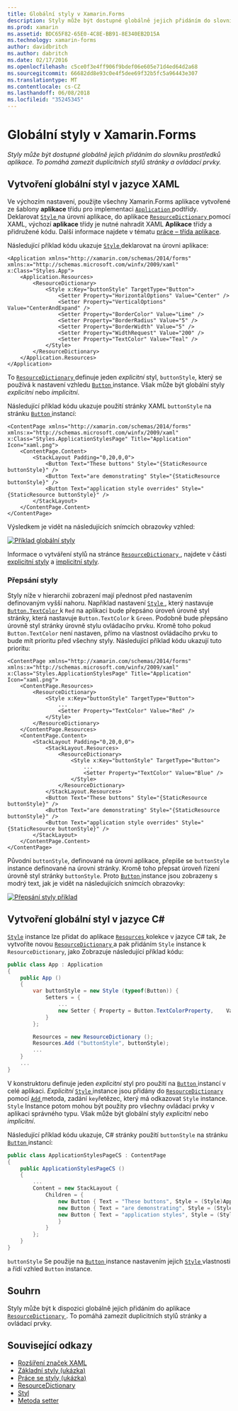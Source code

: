 ```yaml
---
title: Globální styly v Xamarin.Forms
description: Styly může být dostupné globálně jejich přidáním do slovníku prostředků aplikace. To pomáhá zamezit duplicitních stylů stránky a ovládací prvky.
ms.prod: xamarin
ms.assetid: BDC65F82-65E0-4C8E-BB91-8E340EB2D15A
ms.technology: xamarin-forms
author: davidbritch
ms.author: dabritch
ms.date: 02/17/2016
ms.openlocfilehash: c5ce0f3e4ff906f9bdef06e605e71d4ed64d2a68
ms.sourcegitcommit: 66682dd8e93c0e4f5dee69f32b5fc5a96443e307
ms.translationtype: MT
ms.contentlocale: cs-CZ
ms.lasthandoff: 06/08/2018
ms.locfileid: "35245345"
---
```

# <a name="global-styles-in-xamarinforms"></a>Globální styly v Xamarin.Forms

_Styly může být dostupné globálně jejich přidáním do slovníku prostředků aplikace. To pomáhá zamezit duplicitních stylů stránky a ovládací prvky._

## <a name="creating-a-global-style-in-xaml"></a>Vytvoření globální styl v jazyce XAML

Ve výchozím nastavení, použijte všechny Xamarin.Forms aplikace vytvořené ze šablony **aplikace** třídu pro implementaci [ `Application` ](https://developer.xamarin.com/api/type/Xamarin.Forms.Application/) podtřídy. Deklarovat [ `Style` ](https://developer.xamarin.com/api/type/Xamarin.Forms.Style/) na úrovni aplikace, do aplikace [ `ResourceDictionary` ](https://developer.xamarin.com/api/type/Xamarin.Forms.ResourceDictionary/) pomocí XAML, výchozí **aplikace** třídy je nutné nahradit XAML **Aplikace** třídy a přidružené kódu. Další informace najdete v tématu [práce – třída aplikace](~/xamarin-forms/app-fundamentals/application-class.md).

Následující příklad kódu ukazuje [ `Style` ](https://developer.xamarin.com/api/type/Xamarin.Forms.Style/) deklarovat na úrovni aplikace:

```xaml
<Application xmlns="http://xamarin.com/schemas/2014/forms" xmlns:x="http://schemas.microsoft.com/winfx/2009/xaml" x:Class="Styles.App">
    <Application.Resources>
        <ResourceDictionary>
            <Style x:Key="buttonStyle" TargetType="Button">
                <Setter Property="HorizontalOptions" Value="Center" />
                <Setter Property="VerticalOptions" Value="CenterAndExpand" />
                <Setter Property="BorderColor" Value="Lime" />
                <Setter Property="BorderRadius" Value="5" />
                <Setter Property="BorderWidth" Value="5" />
                <Setter Property="WidthRequest" Value="200" />
                <Setter Property="TextColor" Value="Teal" />
            </Style>
        </ResourceDictionary>
    </Application.Resources>
</Application>
```

To [ `ResourceDictionary` ](https://developer.xamarin.com/api/type/Xamarin.Forms.ResourceDictionary/) definuje jeden *explicitní* styl, `buttonStyle`, který se používá k nastavení vzhledu [ `Button` ](https://developer.xamarin.com/api/type/Xamarin.Forms.Button/) instance. Však může být globální styly *explicitní* nebo *implicitní*.

Následující příklad kódu ukazuje použití stránky XAML `buttonStyle` na stránku [ `Button` ](https://developer.xamarin.com/api/type/Xamarin.Forms.Button/) instancí:

```xaml
<ContentPage xmlns="http://xamarin.com/schemas/2014/forms" xmlns:x="http://schemas.microsoft.com/winfx/2009/xaml" x:Class="Styles.ApplicationStylesPage" Title="Application" Icon="xaml.png">
    <ContentPage.Content>
        <StackLayout Padding="0,20,0,0">
            <Button Text="These buttons" Style="{StaticResource buttonStyle}" />
            <Button Text="are demonstrating" Style="{StaticResource buttonStyle}" />
            <Button Text="application style overrides" Style="{StaticResource buttonStyle}" />
        </StackLayout>
    </ContentPage.Content>
</ContentPage>
```

Výsledkem je vidět na následujících snímcích obrazovky vzhled:

[![](application-images/application-styles-1.png "Příklad globální styly")](application-images/application-styles-1-large.png#lightbox "příklad globální styly")

Informace o vytváření stylů na stránce [ `ResourceDictionary` ](https://developer.xamarin.com/api/type/Xamarin.Forms.ResourceDictionary/), najdete v části [explicitní styly](~/xamarin-forms/user-interface/styles/explicit.md) a [implicitní styly](~/xamarin-forms/user-interface/styles/implicit.md).

### <a name="overriding-styles"></a>Přepsání styly

Styly níže v hierarchii zobrazení mají přednost před nastavením definovaným vyšší nahoru. Například nastavení [ `Style` ](https://developer.xamarin.com/api/type/Xamarin.Forms.Style/) , který nastavuje [ `Button.TextColor` ](https://developer.xamarin.com/api/property/Xamarin.Forms.Button.TextColor/) k `Red` na aplikaci bude přepsáno úroveň úrovně styl stránky, která nastavuje `Button.TextColor` k `Green`. Podobně bude přepsáno úrovně styl stránky úrovně stylu ovládacího prvku. Kromě toho pokud `Button.TextColor` není nastaven, přímo na vlastnost ovládacího prvku to bude mít prioritu před všechny styly. Následující příklad kódu ukazují tuto prioritu:

```xaml
<ContentPage xmlns="http://xamarin.com/schemas/2014/forms" xmlns:x="http://schemas.microsoft.com/winfx/2009/xaml" x:Class="Styles.ApplicationStylesPage" Title="Application" Icon="xaml.png">
    <ContentPage.Resources>
        <ResourceDictionary>
            <Style x:Key="buttonStyle" TargetType="Button">
                ...
                <Setter Property="TextColor" Value="Red" />
            </Style>
        </ResourceDictionary>
    </ContentPage.Resources>
    <ContentPage.Content>
        <StackLayout Padding="0,20,0,0">
            <StackLayout.Resources>
                <ResourceDictionary>
                    <Style x:Key="buttonStyle" TargetType="Button">
                        ...
                        <Setter Property="TextColor" Value="Blue" />
                    </Style>
                </ResourceDictionary>
            </StackLayout.Resources>
            <Button Text="These buttons" Style="{StaticResource buttonStyle}" />
            <Button Text="are demonstrating" Style="{StaticResource buttonStyle}" />
            <Button Text="application style overrides" Style="{StaticResource buttonStyle}" />
        </StackLayout>
    </ContentPage.Content>
</ContentPage>
```

Původní `buttonStyle`, definované na úrovni aplikace, přepíše se `buttonStyle` instance definované na úrovni stránky. Kromě toho přepsat úroveň řízení úrovně styl stránky `buttonStyle`. Proto [ `Button` ](https://developer.xamarin.com/api/type/Xamarin.Forms.Button/) instance jsou zobrazeny s modrý text, jak je vidět na následujících snímcích obrazovky:

[![](application-images/application-styles-2.png "Přepsání styly příklad")](application-images/application-styles-2-large.png#lightbox "přepsání příklad styly")

## <a name="creating-a-global-style-in-c35"></a>Vytvoření globální styl v jazyce C&#35;

[`Style`](https://developer.xamarin.com/api/type/Xamarin.Forms.Style/) instance lze přidat do aplikace [ `Resources` ](https://developer.xamarin.com/api/property/Xamarin.Forms.VisualElement.Resources/) kolekce v jazyce C# tak, že vytvoříte novou [ `ResourceDictionary` ](https://developer.xamarin.com/api/type/Xamarin.Forms.ResourceDictionary/)a pak přidáním `Style` instance k `ResourceDictionary`, jako Zobrazuje následující příklad kódu:

```csharp
public class App : Application
{
    public App ()
    {
        var buttonStyle = new Style (typeof(Button)) {
            Setters = {
                ...
                new Setter { Property = Button.TextColorProperty,    Value = Color.Teal }
            }
        };

        Resources = new ResourceDictionary ();
        Resources.Add ("buttonStyle", buttonStyle);
        ...
    }
    ...
}
```

V konstruktoru definuje jeden *explicitní* styl pro použití na [ `Button` ](https://developer.xamarin.com/api/type/Xamarin.Forms.Button/) instancí v celé aplikaci. *Explicitní* [ `Style` ](https://developer.xamarin.com/api/type/Xamarin.Forms.Style/) instance jsou přidány do [ `ResourceDictionary` ](https://developer.xamarin.com/api/type/Xamarin.Forms.ResourceDictionary/) pomocí [ `Add` ](https://developer.xamarin.com/api/member/Xamarin.Forms.ResourceDictionary.Add/p/System.String/System.Object/) metoda, zadání `key`řetězec, který má odkazovat `Style` instance. `Style` Instance potom mohou být použity pro všechny ovládací prvky v aplikaci správného typu. Však může být globální styly *explicitní* nebo *implicitní*.

Následující příklad kódu ukazuje, C# stránky použití `buttonStyle` na stránku [ `Button` ](https://developer.xamarin.com/api/type/Xamarin.Forms.Button/) instancí:

```csharp
public class ApplicationStylesPageCS : ContentPage
{
    public ApplicationStylesPageCS ()
    {
        ...
        Content = new StackLayout {
            Children = {
                new Button { Text = "These buttons", Style = (Style)Application.Current.Resources ["buttonStyle"] },
                new Button { Text = "are demonstrating", Style = (Style)Application.Current.Resources ["buttonStyle"] },
                new Button { Text = "application styles", Style = (Style)Application.Current.Resources ["buttonStyle"]
                }
            }
        };
    }
}
```

`buttonStyle` Se použije na [ `Button` ](https://developer.xamarin.com/api/type/Xamarin.Forms.Button/) instance nastavením jejich [ `Style` ](https://developer.xamarin.com/api/property/Xamarin.Forms.VisualElement.Style/) vlastnosti a řídí vzhled `Button` instance.

## <a name="summary"></a>Souhrn

Styly může být k dispozici globálně jejich přidáním do aplikace [ `ResourceDictionary` ](https://developer.xamarin.com/api/type/Xamarin.Forms.ResourceDictionary/). To pomáhá zamezit duplicitních stylů stránky a ovládací prvky.



## <a name="related-links"></a>Související odkazy

- [Rozšíření značek XAML](~/xamarin-forms/xaml/xaml-basics/xaml-markup-extensions.md)
- [Základní styly (ukázka)](https://developer.xamarin.com/samples/xamarin-forms/UserInterface/Styles/BasicStyles/)
- [Práce se styly (ukázka)](https://developer.xamarin.com/samples/xamarin-forms/WorkingWithStyles/)
- [ResourceDictionary](https://developer.xamarin.com/api/type/Xamarin.Forms.ResourceDictionary/)
- [Styl](https://developer.xamarin.com/api/type/Xamarin.Forms.Style/)
- [Metoda setter](https://developer.xamarin.com/api/type/Xamarin.Forms.Setter/)
